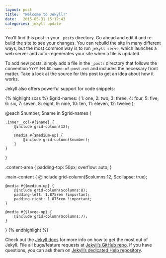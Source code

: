 ```yaml
---
layout: post
title:  "Welcome to Jekyll!"
date:   2015-05-31 15:12:43
categories: jekyll update
---
```

You’ll find this post in your `_posts` directory. Go ahead and edit it and re-build the site to see your changes. You can rebuild the site in many different ways, but the most common way is to run `jekyll serve`, which launches a web server and auto-regenerates your site when a file is updated.

To add new posts, simply add a file in the `_posts` directory that follows the convention `YYYY-MM-DD-name-of-post.ext` and includes the necessary front matter. Take a look at the source for this post to get an idea about how it works.

Jekyll also offers powerful support for code snippets:

{% highlight scss %}
$grid-names: (
    1: one,
    2: two,
    3: three,
    4: four,
    5: five,
    6: six,
    7: seven,
    8: eight,
    9: nine,
    10: ten,
    11: eleven,
    12: twelve
);

@each $number, $name in $grid-names {

    .inner__col-#{$name} {
        @include grid-column(12);

        @media #{$medium-up} {
            @include grid-column($number);
        }
    }
}

.content-area {
    padding-top: 50px;
    overflow: auto;
}

.main-content {
    @include grid-column($columns:12, $collapse: true);

    @media #{$medium-up} {
        @include grid-column($columns:8);
        padding-left: 1.875rem !important;
        padding-right: 1.875rem !important;
    }

    @media #{$large-up} {
        @include grid-column($columns:7);
    }
}
{% endhighlight %}

Check out the [Jekyll docs][jekyll] for more info on how to get the most out of Jekyll. File all bugs/feature requests at [Jekyll’s GitHub repo][jekyll-gh]. If you have questions, you can ask them on [Jekyll’s dedicated Help repository][jekyll-help].

[jekyll]:      http://jekyllrb.com
[jekyll-gh]:   https://github.com/jekyll/jekyll
[jekyll-help]: https://github.com/jekyll/jekyll-help
